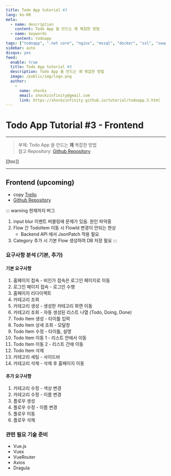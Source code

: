 ```yaml
---
title: Todo App tutorial #3
lang: ko-KR
meta:
  - name: description
    content: Todo App 을 만드는 꽤 복잡한 방법
  - name: keywords
    content: todoapp
tags: ["todoapp", ".net core", "nginx", "mssql", "docker", "ssl", "swagger", "seq", "serilog", "docker-compose", "cqrs / es"]
sidebar: auto
disqus: yes
feed:
  enable: true
  title: Todo App tutorial #3
  description: Todo App 을 만드는 꽤 복잡한 방법
  image: /public/img/logo.png
  author:
    -
      name: shockz
      email: shockzinfinity@gmail.com
      link: https://shockzinfinity.github.io/tutorial/todoapp.3.html
---
```


# Todo App Tutorial #3 - Frontend

<TagLinks />

---

> 부제: Todo App 을 만드는 **꽤** 복잡한 방법  
> 참고 Repository: [Github Repository](https://github.com/shockzinfinity/todo-app-complicated)

[[toc]]

---

## Frontend (upcoming)

- copy [Trello](https://trello.com)
- [Github Repository](https://github.com/shockzinfinity/todo-app-complicated-trello-copy)

::: warning
현재까지 버그
1. input blur 이벤트 버블링에 문제가 있음. 원인 파악중
2. Flow 간 TodoItem 이동 시 FlowId 변경이 안되는 현상
   - Backend API 에서 JsonPatch 적용 필요
3. Category 추가 시 기본 Flow 생성하여 DB 저장 필요
:::

### 요구사항 분석 (기본, 추가)

#### 기본 요구사항

1. 홈페이지 접속 - 비인가 접속은 로그인 페이지로 이동
2. 로그인 페이지 접속 - 로그인 수행
3. 홈페이지 리다이렉트
4. 카테고리 조회
5. 카테고리 생성 - 생성한 카테고리 화면 이동
6. 카테고리 조회 - 자동 생성된 리스트 나열 (Todo, Doing, Done)
7. Todo Item 생성 - 타이틀 입력
8. Todo Item 상세 조회 - 모달창
9. Todo Item 수정 - 타이틀, 설명
10. Todo Item 이동 1 - 리스트 안에서 이동
11. Todo Item 이동 2 - 리스트 간에 이동
12. Todo Item 삭제
13. 카테고리 세팅 - 사이드바
14. 카테고리 삭제 - 삭제 후 홈페이지 이동

#### 추가 요구사항

1. 카테고리 수정 - 색상 변경
2. 카테고리 수정 - 이름 변경
3. 플로우 생성
4. 플로우 수정 - 이름 변경
5. 플로우 이동
6. 플로우 삭제

### 관련 필요 기술 준비

- Vue.js
- Vuex
- VueRouter
- Axios
- Dragula
